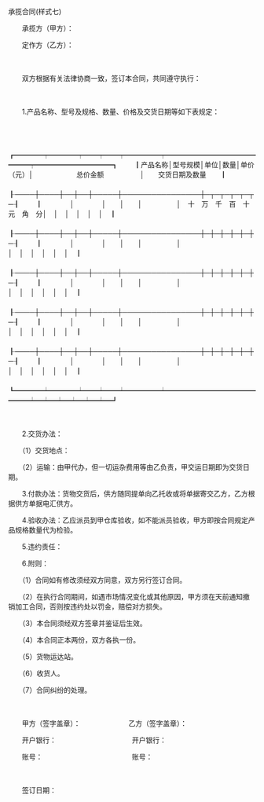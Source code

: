 



承揽合同(样式七)



 

　　承揽方（甲方）：

　　定作方（乙方）：　　

　　

　　双方根据有关法律协商一致，签订本合同，共同遵守执行：

　　

　　1.产品名称、型号及规格、数量、价格及交货日期等如下表规定：

　　


　　┏━━━━┯━━━━┯━━┯━━┯━━━━━┯━━━━━━━━━━━━━━━━┯━━━━━━━━━━━┓
　　┃产品名称│型号规模│单位│数量│单价（元）│　　　　　　 总价金额　　　　　 │　　交货日期及数量　　┃
　　┠────┼────┼──┼──┼─────┼────────────────┼─┬─┬─┬─┬─┬─┨
　　┃　　　　│　　　　│　　│　　│　　　　　│　十　万　千　百　十　元　角　分│　│　│　│　│　│　┃
　　┠────┼────┼──┼──┼─────┼────────────────┼─┼─┼─┼─┼─┼─┨
　　┃　　　　│　　　　│　　│　　│　　　　　│　　　　　　　　　　　　　　　　│　│　│　│　│　│　┃
　　┠────┼────┼──┼──┼─────┼────────────────┼─┼─┼─┼─┼─┼─┨
　　┃　　　　│　　　　│　　│　　│　　　　　│　　　　　　　　　　　　　　　　│　│　│　│　│　│　┃
　　┠────┼────┼──┼──┼─────┼────────────────┼─┼─┼─┼─┼─┼─┨
　　┃　　　　│　　　　│　　│　　│　　　　　│　　　　　　　　　　　　　　　　│　│　│　│　│　│　┃
　　┠────┼────┼──┼──┼─────┼────────────────┼─┼─┼─┼─┼─┼─┨
　　┃　　　　│　　　　│　　│　　│　　　　　│　　　　　　　　　　　　　　　　│　│　│　│　│　│　┃
　　┗━━━━┷━━━━┷━━┷━━┷━━━━━┷━━━━━━━━━━━━━━━━┷━┷━┷━┷━┷━┷━┛
　　


　　

　　2.交货办法：

　　（1）交货地点：

　　（2）运输：由甲代办，但一切运杂费用等由乙负责，甲交运日期即为交货日期。

　　3.付款办法：货物交货后，供方随同提单向乙托收或将单据寄交乙方，乙方根据供方单据电汇供方。

　　4.验收办法：乙应派员到甲仓库验收，如不能派员验收，甲方即按合同规定产品规格数量代为检验。

　　5.违约责任：

　　6.附则：

　　（1）合同如有修改须经双方同意，双方另行签订合同。

　　（2）在执行合同期间，如遇市场情况变化或其他原因，甲方须在天前通知撤销加工合同，否则按违约处以罚金，赔偿对方损失。

　　（3）本合同须经双方签章并鉴证后生效。

　　（4）本合同正本两份，双方各执一份。

　　（5）货物运达站。

　　（6）收货人。

　　（7）合同纠纷的处理。

　　

　　甲方（签字盖章）：　　　　　　　乙方（签字盖章）：

　　开户银行：　　　　　　　　　　　开户银行：　

　　账号：　　　　　　　　　　　　　账号：　　　　　　　　　　　　　　　　　　　　　　　　　　　　　

　　

　　签订日期：